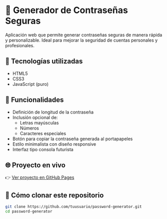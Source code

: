 # 🔐 Generador de Contraseñas Seguras

Aplicación web que permite generar contraseñas seguras de manera rápida y personalizable. Ideal para mejorar la seguridad de cuentas personales y profesionales.

## 🚀 Tecnologías utilizadas

- HTML5
- CSS3
- JavaScript (puro)

## 🎯 Funcionalidades

- Definición de longitud de la contraseña
- Inclusión opcional de:
  - Letras mayúsculas
  - Números
  - Caracteres especiales
- Botón para copiar la contraseña generada al portapapeles
- Estilo minimalista con diseño responsive
- Interfaz tipo consola futurista

## 🌐 Proyecto en vivo

👉 [Ver proyecto en GitHub Pages](https://github.com/entoncespuma/password-gen/)

## 📁 Cómo clonar este repositorio

```bash
git clone https://github.com/tuusuario/password-generator.git
cd password-generator

